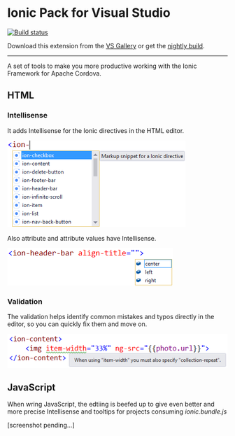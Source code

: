 # Ionic Pack for Visual Studio

[![Build status](https://ci.appveyor.com/api/projects/status/2ol794y2fuji0l9m?svg=true)](https://ci.appveyor.com/project/madskristensen/ionicpack)

Download this extension from the
[VS Gallery](https://visualstudiogallery.msdn.microsoft.com/423eb4a3-215f-4a8f-9287-1512618ffda3)
or get the
[nightly build](http://vsixgallery.com/extension/dcf84938-593b-49d8-9dff-d6014632e44e/).

-----------------------------------------

A set of tools to make you more productive working with
the Ionic Framework for Apache Cordova.

## HTML

### Intellisense
It adds Intellisense for the Ionic directives in the HTML
editor.

![Intellisense](art/intellisense.png)

Also attribute and attribute values have Intellisense.

![Attribute values](art/intellisense-attribute-values.png)

### Validation
The validation helps identify common mistakes and typos
directly in the editor, so you can quickly fix them
and move on.

![Validation](art/validation.png)

## JavaScript
When wring JavaScript, the edtiing is beefed up to
give even better and more precise Intellisense and tooltips
for projects consuming _ionic.bundle.js_

[screenshot pending...]